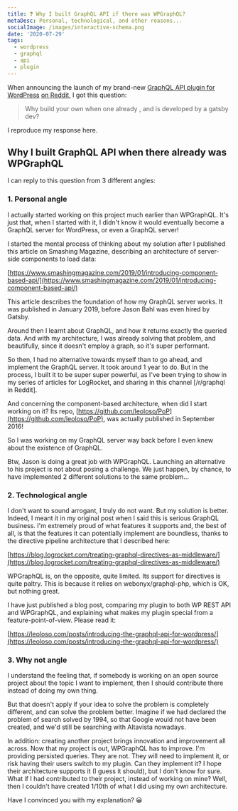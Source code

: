 ```yaml
---
title: ❓ Why I built GraphQL API if there was WPGraphQL?
metaDesc: Personal, technological, and other reasons...
socialImage: /images/interactive-schema.png
date: '2020-07-29'
tags:
  - wordpress
  - graphql
  - api
  - plugin
---
```


When announcing the launch of my brand-new [GraphQL API plugin for WordPress](https://github.com/GraphQLAPI/graphql-api-for-wp) [on Reddit](https://www.reddit.com/r/graphql/comments/hvucw2/i_finally_released_my_graphql_api_for_wordpress/), I got this question:

> Why build your own when one already , and is developed by a gatsby dev?

I reproduce my response here.

## Why I built GraphQL API when there already was WPGraphQL

I can reply to this question from 3 different angles:

### 1. Personal angle

I actually started working on this project much earlier than WPGraphQL. It's just that, when I started with it, I didn't know it would eventually become a GraphQL server for WordPress, or even a GraphQL server!

I started the mental process of thinking about my solution after I published this article on Smashing Magazine, describing an architecture of server-side components to load data:

[https://www.smashingmagazine.com/2019/01/introducing-component-based-api/](https://www.smashingmagazine.com/2019/01/introducing-component-based-api/)

This article describes the foundation of how my GraphQL server works. It was published in January 2019, before Jason Bahl was even hired by Gatsby.

Around then I learnt about GraphQL, and how it returns exactly the queried data. And with my architecture, I was already solving that problem, and beautifully, since it doesn't employ a graph, so it's super performant.

So then, I had no alternative towards myself than to go ahead, and implement the GraphQL server. It took around 1 year to do. But in the process, I built it to be super super powerful, as I've been trying to show in my series of articles for LogRocket, and sharing in this channel [/r/graphql in Reddit].

And concerning the component-based architecture, when did I start working on it? Its repo, [https://github.com/leoloso/PoP](https://github.com/leoloso/PoP), was actually published in September 2016!

So I was working on my GraphQL server way back before I even knew about the existence of GraphQL.

Btw, Jason is doing a great job with WPGraphQL. Launching an alternative to his project is not about posing a challenge. We just happen, by chance, to have implemented 2 different solutions to the same problem...

### 2. Technological angle

I don't want to sound arrogant, I truly do not want. But my solution is better. Indeed, I meant it in my original post when I said this is serious GraphQL business. I'm extremely proud of what features it supports and, the best of all, is that the features it can potentially implement are boundless, thanks to the directive pipeline architecture that I described here:

[https://blog.logrocket.com/treating-graphql-directives-as-middleware/](https://blog.logrocket.com/treating-graphql-directives-as-middleware/)

WPGraphQL is, on the opposite, quite limited. Its support for directives is quite paltry. This is because it relies on webonyx/graphql-php, which is OK, but nothing great.

I have just published a blog post, comparing my plugin to both WP REST API and WPGraphQL, and explaining what makes my plugin special from a feature-point-of-view. Please read it:

[https://leoloso.com/posts/introducing-the-graphql-api-for-wordpress/](https://leoloso.com/posts/introducing-the-graphql-api-for-wordpress/)

### 3. Why not angle

I understand the feeling that, if somebody is working on an open source project about the topic I want to implement, then I should contribute there instead of doing my own thing.

But that doesn't apply if your idea to solve the problem is completely different, and can solve the problem better. Imagine if we had declared the problem of search solved by 1994, so that Google would not have been created, and we'd still be searching with Altavista nowadays.

In addition: creating another project brings innovation and improvement all across. Now that my project is out, WPGraphQL has to improve. I'm providing persisted queries. They are not. They will need to implement it, or risk having their users switch to my plugin. Can they implement it? I hope their architecture supports it (I guess it should), but I don't know for sure. What if I had contributed to their project, instead of working on mine? Well, then I couldn't have created 1/10th of what I did using my own architecture.

Have I convinced you with my explanation? 😀